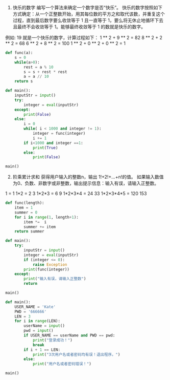 1. 快乐的数字
编写一个算法来确定一个数字是否“快乐”。 快乐的数字按照如下方式确定：从一个正整数开始，用其每位数的平方之和取代该数，并重复这个过程，直到最后数字要么收敛等于 1 且一直等于 1，要么将无休止地循环下去且最终不会收敛等于 1。能够最终收敛等于 1 的数就是快乐的数字。

例如: 19 就是一个快乐的数字，计算过程如下：
1 ** 2 + 9 ** 2 = 82
8 ** 2 + 2 ** 2 = 68
6 ** 2 + 8 ** 2 = 100
1 ** 2 + 0 ** 2 + 0 ** 2 = 1

```python
def func(a):
    s = 0
    while(a>0):
        rest = a % 10
        s = s + rest * rest
        a = a // 10
    return s

def main():
    inputStr = input()
    try:
        integer = eval(inputStr)
    except:
        print(False)
    else:
        i = 0
        while( i < 1000 and integer != 1):
            integer = func(integer)
            i += 1
        if i<1000 and integer ==1:
            print(True)
        else:
            print(False)

main()
```

2. 阶乘累计求和
获得用户输入的整数n，输出 1!+2!+…+n!的值。 如果输入数值为0、负数、非数字或非整数，输出提示信息：输入有误，请输入正整数。

1 = 1
1\*2 = 2     3
1\*2\*3 = 6     9
1\*2\*3\*4 = 24    33
1\*2\*3\*4\*5 = 120    153

```py
def func(length):
    item = 1
    summer = 0
    for i in range(1, length+1):
        item *=  i
        summer += item
    return summer

def main():
    try:
        inputStr = input()
        integer = eval(inputStr)
        if (integer <= 0):
            raise Exception
        print(func(integer))
    except:
        print("输入有误，请输入正整数")
        return

main()
```

```py
def main():
    USER_NAME = 'Kate'
    PWD = '666666'
    LEN = 3
    for i in range(LEN):
        userName = input()
        pwd = input()
        if USER_NAME == userName and PWD == pwd:
            print("登录成功！")
            break
        if i + 1 == LEN:
            print("3次用户名或者密码均有误！退出程序。")
        else:
            print("用户名或者密码错误！")

main()
```
